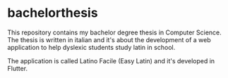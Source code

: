 # bachelorthesis
This repository contains my bachelor degree thesis in Computer Science. 
The thesis is written in italian and it's about the development of a web application to help dyslexic students study latin in school.

The application is called Latino Facile (Easy Latin) and it's developed in Flutter.
